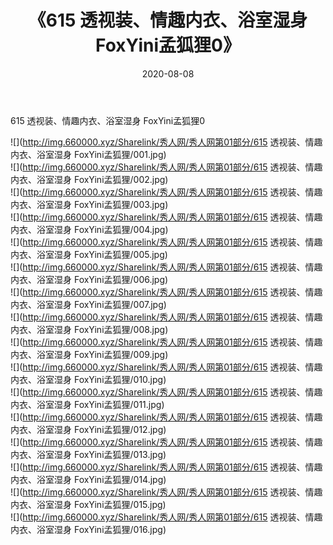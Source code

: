 ﻿---
layout: post
title:  《615 透视装、情趣内衣、浴室湿身 FoxYini孟狐狸0》
date:   2020-08-08
img: http://img.660000.xyz/Sharelink/秀人网/秀人网第01部分/615 透视装、情趣内衣、浴室湿身 FoxYini孟狐狸0/000.jpg
categories: [美女, 清纯, 唯美]
---

615 透视装、情趣内衣、浴室湿身 FoxYini孟狐狸0

  ![](http://img.660000.xyz/Sharelink/秀人网/秀人网第01部分/615 透视装、情趣内衣、浴室湿身 FoxYini孟狐狸/001.jpg) <br> ![](http://img.660000.xyz/Sharelink/秀人网/秀人网第01部分/615 透视装、情趣内衣、浴室湿身 FoxYini孟狐狸/002.jpg) <br> ![](http://img.660000.xyz/Sharelink/秀人网/秀人网第01部分/615 透视装、情趣内衣、浴室湿身 FoxYini孟狐狸/003.jpg) <br> ![](http://img.660000.xyz/Sharelink/秀人网/秀人网第01部分/615 透视装、情趣内衣、浴室湿身 FoxYini孟狐狸/004.jpg) <br> ![](http://img.660000.xyz/Sharelink/秀人网/秀人网第01部分/615 透视装、情趣内衣、浴室湿身 FoxYini孟狐狸/005.jpg) <br> ![](http://img.660000.xyz/Sharelink/秀人网/秀人网第01部分/615 透视装、情趣内衣、浴室湿身 FoxYini孟狐狸/006.jpg) <br> ![](http://img.660000.xyz/Sharelink/秀人网/秀人网第01部分/615 透视装、情趣内衣、浴室湿身 FoxYini孟狐狸/007.jpg) <br> ![](http://img.660000.xyz/Sharelink/秀人网/秀人网第01部分/615 透视装、情趣内衣、浴室湿身 FoxYini孟狐狸/008.jpg) <br> ![](http://img.660000.xyz/Sharelink/秀人网/秀人网第01部分/615 透视装、情趣内衣、浴室湿身 FoxYini孟狐狸/009.jpg) <br> ![](http://img.660000.xyz/Sharelink/秀人网/秀人网第01部分/615 透视装、情趣内衣、浴室湿身 FoxYini孟狐狸/010.jpg) <br> ![](http://img.660000.xyz/Sharelink/秀人网/秀人网第01部分/615 透视装、情趣内衣、浴室湿身 FoxYini孟狐狸/011.jpg) <br> ![](http://img.660000.xyz/Sharelink/秀人网/秀人网第01部分/615 透视装、情趣内衣、浴室湿身 FoxYini孟狐狸/012.jpg) <br> ![](http://img.660000.xyz/Sharelink/秀人网/秀人网第01部分/615 透视装、情趣内衣、浴室湿身 FoxYini孟狐狸/013.jpg) <br> ![](http://img.660000.xyz/Sharelink/秀人网/秀人网第01部分/615 透视装、情趣内衣、浴室湿身 FoxYini孟狐狸/014.jpg) <br> ![](http://img.660000.xyz/Sharelink/秀人网/秀人网第01部分/615 透视装、情趣内衣、浴室湿身 FoxYini孟狐狸/015.jpg) <br> ![](http://img.660000.xyz/Sharelink/秀人网/秀人网第01部分/615 透视装、情趣内衣、浴室湿身 FoxYini孟狐狸/016.jpg) <br>